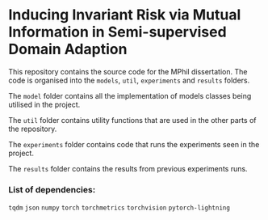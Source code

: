 # Inducing Invariant Risk via Mutual Information in Semi-supervised Domain Adaption
This repository contains the source code for the MPhil dissertation. The code is organised into the `models`, `util`, `experiments` and `results` folders.

The `model` folder contains all the implementation of models classes being utilised in the project.

The `util` folder contains utility functions that are used in the other parts of the repository.

The `experiments` folder contains code that runs the experiments seen in the project.

The `results` folder contains the results from previous experiments runs.

### List of dependencies:
`tqdm`
`json`
`numpy`
`torch`
`torchmetrics`
`torchvision`
`pytorch-lightning`